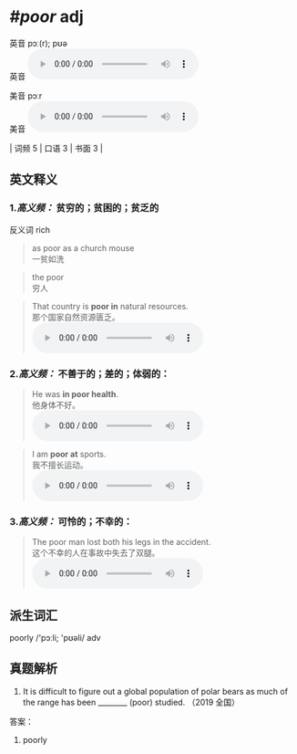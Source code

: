 # ***\#poor*** adj
英音 pɔː(r); pʊə  
英音
<audio src="./media/poor-B.aac" controls="controls"></audio>

美音 pɔːr  
美音
<audio src="./media/poor.aac" controls="controls"></audio>



| 词频 5 | 口语 3 | 书面 3 |  

英文释义
---
### 1.*高义频：* **贫穷的；贫困的；贫乏的**  
反义词 rich 

 > as poor as a church mouse   
 > 一贫如洗    

 > the poor   
 > 穷人    

 > That country is **poor in** natural resources.  
 > 那个国家自然资源匮乏。    
<audio src="./media/That country is poor in _AAC.aac" controls="controls"></audio>

### 2.*高义频：* **不善于的；差的；体弱的：**  

 > He was **in poor health**.  
 > 他身体不好。    
<audio src="./media/He was in poor health_AAC.aac" controls="controls"></audio>

 > I am **poor at** sports.  
 > 我不擅长运动。    
<audio src="./media/P330 poor1.aac" controls="controls"></audio>

### 3.*高义频：* **可怜的；不幸的：**  

 > The poor man lost both his legs in the accident.  
 > 这个不幸的人在事故中失去了双腿。    
<audio src="./media/The poor man lost both _AAC.aac" controls="controls"></audio>


派生词汇
---
poorly /'pɔːli; 'pʊəli/ adv   

真题解析
---
1. It is difficult to figure out a global population of polar bears as much of the range has been ________ (poor) studied.  （2019 全国）  

答案：
1. poorly  

